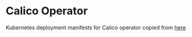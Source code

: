 # Calico Operator

Kubernetes deployment manifests for Calico operator copied from [here](https://github.com/aws/amazon-vpc-cni-k8s/blob/f8d731abd1689375cd6fde5bb9e2f4b4895d9684/config/master/calico-operator.yaml)
